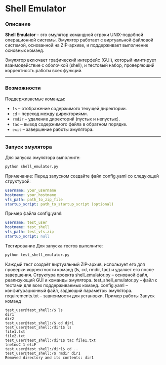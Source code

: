 # Shell Emulator

### Описание

**Shell Emulator** – это эмулятор командной строки UNIX-подобной операционной системы. Эмулятор работает с виртуальной файловой системой, основанной на ZIP-архиве, и поддерживает выполнение основных команд.

Эмулятор включает графический интерфейс (GUI), который имитирует взаимодействие с оболочкой (shell), и тестовый набор, проверяющий корректность работы всех функций.

---

### Возможности

Поддерживаемые команды:
- `ls` – отображение содержимого текущей директории.
- `cd` – переход между директориями.
- `rmdir` – удаление директорий (пустых и непустых).
- `tac` – вывод содержимого файла в обратном порядке.
- `exit` – завершение работы эмулятора.

---

### Запуск эмулятора
Для запуска эмулятора выполните:
```bash
python shell_emulator.py
```
Примечание: Перед запуском создайте файл config.yaml со следующей структурой:
```yaml
username: your_username
hostname: your_hostname
vfs_path: path_to_zip_file
startup_script: path_to_startup_script (optional)
```
Пример файла config.yaml:
```yaml
username: test_user
hostname: test_shell
vfs_path: test_vfs.zip
startup_script: null
```
Тестирование
Для запуска тестов выполните:
```bash
python test_shell_emulator.py
```
Каждый тест создаёт виртуальный ZIP-архив, использует его для проверки корректности команд (ls, cd, rmdir, tac) и удаляет его после завершения.
Структура проекта
shell_emulator.py – основной файл, реализующий GUI и команды эмулятора.
test_shell_emulator.py – файл с тестами для всех поддерживаемых команд.
config.yaml – конфигурационный файл, задающий параметры эмулятора.
requirements.txt – зависимости для установки.
Пример работы
Запуск команд
```plaintext
test_user@test_shell:/$ ls
dir1
dir2
test_user@test_shell:/$ cd dir1
test_user@test_shell:/dir1$ ls
file1.txt
file2.txt
test_user@test_shell:/dir1$ tac file1.txt
tnetnoC 1 eliF
test_user@test_shell:/dir1$ cd ..
test_user@test_shell:/$ rmdir dir1
Removed directory and its contents: dir1
```